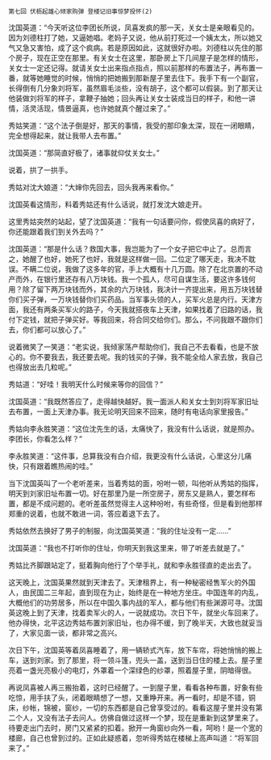     第七回 伏枥起雄心倾家购弹 登楼记旧事惊梦投怀(2) 

   沈国英道：“今天听这位李团长所说，凤喜发疯的那一天，关女士是亲眼看见的。因为刘德柱打了她，又逼她唱。老妈子又说，他从前打死过一个姨太太，所以她又气又急又害怕，成了这个疯病。若是原因如此，这就很好办啦。刘德柱以先住的那个房子，现在正空在那里。有关女士在这里，那卧房上下几间屋子是怎样的情形，关女士一定还记得。就请关女士出来指点指点，照以前那样的布置法子，再布置一番，就等她睡觉的时候，悄悄的把她搬到那新屋子里去住下。我手下有一个副官，长得倒有几分象刘将军，虽然眉毛淡些，没有胡子，这个都可以假装。到了那天让他装做刘将军的样子，拿鞭子抽她；回头再让关女士装成当日的样子，和他一讲情，活灵活现，情景逼真，也许她就真个醒过来了。”

   秀姑笑道：“这个法子倒是好，那天的事情，我受的那印象太深，现在一闭眼睛，完全想得起来，就让我带人去布置。”

   沈国英道：“那简直好极了，诸事就仰仗关女士。”

   说着，拱了一拱手。

   秀姑对沈大娘道：“大婶你先回去，回头我再来看你。”

   沈国英看这情形，料着秀姑还有什么话说，就打发沈大娘走开。

   这里秀姑突然的站起，望了沈国英道：“我有一句话要问你，假使凤喜的病好了，你还能跟着我们到关外去吗？”

   沈国英道：“那是什么话？救国大事，我岂能为了一个女子把它中止了。总而言之，她醒了也好，她死了也好，我就是这样做一回。二位定了哪天走，我决不耽误。不瞒二位说，我做了这多年的官，手上大概有十几万圆。除了在北京置的不动产而外，在银行里还存有八万块钱。我一个孤人，尽可自谋生活，要这许多钱何用？除了留下两万块钱而外，其余的六万块钱，我决计一齐提出来，用五万块钱替你们买子弹，一万块钱替你们买药品。当军事头领的人，买军火总是内行。天津方面，我还有两条买军火的路子，今天我就搭夜车上天津，如果找着了旧路的话，我付下定钱，就把子弹买好。等我回来，将合同交给你们。那么，不问我跟不跟你们去，你们都可以放心了。”

   说着微笑了一笑道：“老实说，我倾家荡产帮助你们，我自己不去看看，也是不放心的。你不要我去，我还要去呢。我的钱买的子弹，我不能全给人家去放，我自己也得放出去几粒呢。”

   秀姑道：“好哇！我明天什么时候来等你的回信？”

   沈国英道：“我既然答应了，走得越快越好。我一面派人和关女士到刘将军家旧址去布置，一面上天津办事。我无论明天回来不回来，随时有电话向家里报告。”

   秀姑向李永胜笑道：“这位沈先生的话，太痛快了，我没有什么话说，就是照办。李团长，你看怎么样？”

   李永胜笑道：“这件事，总算我没有白介绍，我更没有什么话说，心里这分儿痛快，只有跟着瞧热闹的哇。”

   当下沈国英叫了一个老听差来，当着秀姑的面，吩咐一顿，叫他听从秀姑的指挥，明天到刘家旧址布置一切。好在那里乃是一所空房子，房东又是熟人，要怎样布置，都是不成问题的。老听差虽然觉得主人这种吩咐，有些奇怪，但是看到他那样郑重的说着，也就不敢进一词，答应着退下去了。

   秀姑依然去换好了男子的制服，向沈国英笑道：“我的住址没有一定……”

   沈国英道：“我也不打听你的住址，你明天到我这里来，带了听差去就是了。”

   秀姑比齐脚跟站定了，挺着胸向他行了个举手礼，就和李永胜径直的走出去了。

   这天晚上，沈国英果然就到天津去了。天津租界上，有一种秘密经售军火的外国人，由民国二三年起，直到现在为止，始终是在一种地方坐庄。中国连年的内乱，大概他们的功劳居多，所以在中国久事内战的军人，都与他们有些渊源可寻。沈国英这晚上到了天津，找着卖军火的人，一说就成功。次日下午，就坐火车回来了。他办得快，北平这边秀姑布置刘家旧址，也办得不缓，到了晚半天，大致也就妥当了，大家见面一谈，都非常之高兴。

   次日下午，沈国英等着凤喜睡着了，用一辆轿式汽车，放下车帘，将她悄悄的搬上车，送到刘家。到了那里，将一领斗篷，兜头一盖，送到当日住的楼上去。屋子里亮着一盏光亮极小的电灯，外罩着一个深绿色的纱罩，照着屋子里，阴暗得很。

   再说凤喜被人再三搬抬着，这时已经醒了。一到屋子里，看看各种布置，好象有些吃惊，用手扶了头，闭着眼睛想了一想，又重睁开来。再一看时，却是不错，铜床，纱帐，锦被，窗纱，一切的东西都是自己曾享受过的。看看这屋子里并没有第二个人，又没有法子去问人。仿佛自做过这样一个梦，现在是重新到这梦里来了。待要走出门去时，房门又紧紧的扣着。掀开一角窗纱向外一看，呵哟！是一个宽的楼廊，自己也曾到过的。正如此疑惑着，忽听得秀姑在楼梯上高声叫道：“将军回来了。”

